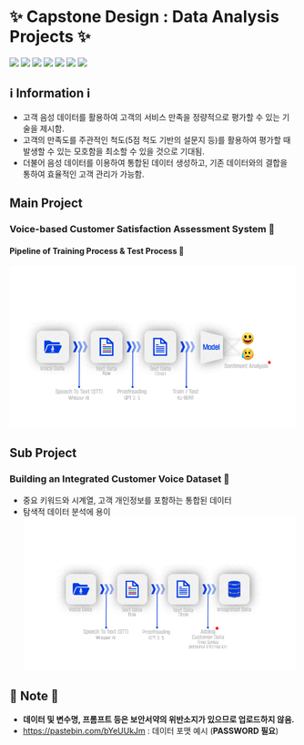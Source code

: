 # :sparkles: Capstone Design : Data Analysis Projects :sparkles:
<img src="https://img.shields.io/badge/Python-3776AB?style=flat&logo=Python&logoColor=white"/> <img src="https://img.shields.io/badge/OpenAI-412991?style=flat&logo=OpenAI&logoColor=white"/> <img src="https://img.shields.io/badge/PyTorch-EE4C2C?style=flat&logo=PyTorch&logoColor=white"/> <img src="https://img.shields.io/badge/PyTorch Lightning-792EE5?style=flat&logo=PyTorch Lightning&logoColor=white"/>
<img src="https://img.shields.io/badge/Numpy-013243?style=flat&logo=Numpy&logoColor=white"/> <img src="https://img.shields.io/badge/Pandas-150458?style=flat&logo=Pandas&logoColor=white"/>
<img src="https://img.shields.io/badge/Jupyter Notebook-F37626?style=flat&logo=Jupyter&logoColor=white"/>

## :information_source: Information :information_source:
+ 고객 음성 데이터를 활용하여 고객의 서비스 만족을 정량적으로 평가할 수 있는 기술을 제시함.
+ 고객의 만족도를 주관적인 척도(5점 척도 기반의 설문지 등)를 활용하여 평가할 때 발생할 수 있는 모호함을 최소할 수 있을 것으로 기대됨.
+ 더불어 음성 데이터를 이용하여 통합된 데이터 생성하고, 기존 데이터와의 결합을 통하여 효율적인 고객 관리가 가능함.

## Main Project
### Voice-based Customer Satisfaction Assessment System :speech_balloon:
#### Pipeline of Training Process & Test Process :robot:
![pipeline](img/pipeline.gif)
## Sub Project
### Building an Integrated Customer Voice Dataset :file_folder:
+ 중요 키워드와 시계열, 고객 개인정보를 포함하는 통합된 데이터
+ 탐색적 데이터 분석에 용이
![pipeline2](img/pipeline2.gif)
## :memo: Note :memo:
+ **데이터 및 변수명, 프롬프트 등은 보안서약의 위반소지가 있으므로 업로드하지 않음.**
+ https://pastebin.com/bYeUUkJm : 데이터 포맷 예시 (**PASSWORD 필요**)
